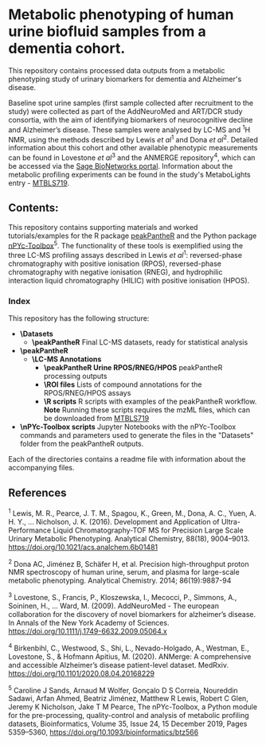 # Metabolic phenotyping of human urine biofluid samples from a dementia cohort.

This repository contains processed data outputs from a metabolic phenotyping 
study of urinary biomarkers for dementia and Alzheimer's disease. 

Baseline spot urine samples (first sample collected after recruitment to the study) were collected as part of the AddNeuroMed 
and ART/DCR study consortia, with the aim of identifying biomarkers of neurocognitive decline and Alzheimer’s disease. 
These samples were analysed by LC-MS and <sup>1</sup>H NMR, using the methods described by Lewis *et al*<sup>1</sup> 
and Dona *et al*<sup>2</sup>. Detailed information about this cohort and other available phenotypic measurements can 
be found in Lovestone *et al*<sup>3</sup> and the ANMERGE repository<sup>4</sup>, which can be accessed
via the [Sage BioNetworks portal](https://doi.org/10.7303/syn22252881).
Information about the metabolic profiling experiments can be found in the study's 
MetaboLights entry - [MTBLS719](https://www.ebi.ac.uk/metabolights/MTBLS719).

## Contents:
This repository contains supporting materials and worked tutorials/examples for the R package 
[peakPantheR](https://bioconductor.org/packages/peakPantheR/) and the Python package
[nPYc-Toolbox](https://github.com/phenomecentre/nPYc-Toolbox)<sup>5</sup>. The functionality of these tools is exemplified using 
the three LC-MS profiling assays described in Lewis *et al*<sup>1</sup>: reversed-phase chromatography with positive 
ionisation (RPOS), reversed-phase chromatography with negative ionisation (RNEG), and 
hydrophilic interaction liquid chromatography (HILIC) with positive ionisation (HPOS).

### Index
This repository has the following structure:

* **\Datasets**
    * **\peakPantheR** Final LC-MS datasets, ready for statistical analysis
* **\peakPantheR** 
    * **\LC-MS Annotations**
        * **\peakPantheR Urine RPOS/RNEG/HPOS** peakPantheR processing outputs
        * **\ROI files** Lists of compound annotations for the RPOS/RNEG/HPOS assays
        * **\R scripts** R scripts with examples of the peakPantheR workflow. **Note** Running these scripts requires the mzML files, which can be downloaded from [MTBLS719](https://www.ebi.ac.uk/metabolights/MTBLS719) <br>
* **\nPYc-Toolbox scripts** Jupyter Notebooks with the nPYc-Toolbox commands and parameters used to generate the files in the "Datasets" folder from the peakPantheR outputs.

Each of the directories contains a readme file with information about the accompanying files.

## References

<sup>1</sup> Lewis, M. R., Pearce, J. T. M., Spagou, K., Green, M., Dona, A. C., Yuen, A. H. Y., … Nicholson, J. K. (2016). Development and Application of Ultra-Performance Liquid Chromatography-TOF MS for Precision Large Scale Urinary Metabolic Phenotyping. Analytical Chemistry, 88(18), 9004–9013. https://doi.org/10.1021/acs.analchem.6b01481

<sup>2</sup> Dona AC, Jiménez B, Schäfer H, et al. Precision high-throughput proton NMR spectroscopy of human urine, serum, and plasma for large-scale metabolic phenotyping. Analytical Chemistry. 2014; 86(19):9887-94

<sup>3</sup> Lovestone, S., Francis, P., Kloszewska, I., Mecocci, P., Simmons, A., Soininen, H., … Ward, M. (2009). AddNeuroMed - The european collaboration for the discovery of novel biomarkers for alzheimer’s disease. In Annals of the New York Academy of Sciences. https://doi.org/10.1111/j.1749-6632.2009.05064.x

<sup>4</sup> Birkenbihl, C., Westwood, S., Shi, L., Nevado-Holgado, A., Westman, E., Lovestone, S., & Hofmann Apitius, M. (2020). ANMerge: A comprehensive and accessible Alzheimer’s disease patient-level dataset. MedRxiv. https://doi.org/10.1101/2020.08.04.20168229

<sup>5</sup> Caroline J Sands, Arnaud M Wolfer, Gonçalo D S Correia, Noureddin Sadawi, Arfan Ahmed, Beatriz Jiménez, Matthew R Lewis, Robert C Glen, Jeremy K Nicholson, Jake T M Pearce, The nPYc-Toolbox, a Python module for the pre-processing, quality-control and analysis of metabolic profiling datasets, Bioinformatics, Volume 35, Issue 24, 15 December 2019, Pages 5359–5360, https://doi.org/10.1093/bioinformatics/btz566
